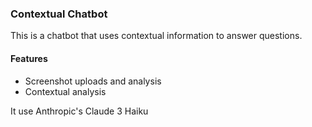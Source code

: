 ### Contextual Chatbot

This is a chatbot that uses contextual information to answer questions.

#### Features
- Screenshot uploads and analysis
- Contextual analysis

It use Anthropic's Claude 3 Haiku